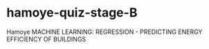 # hamoye-quiz-stage-B
Hamoye MACHINE LEARNING: REGRESSION - PREDICTING ENERGY EFFICIENCY OF BUILDINGS
